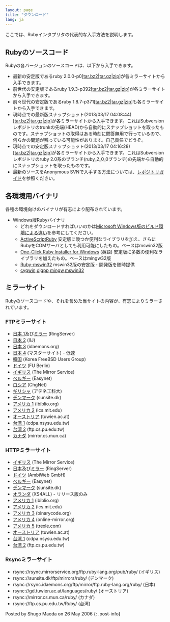 ```yaml
---
layout: page
title: "ダウンロード"
lang: ja
---
```


ここでは、Rubyインタプリタの代表的な入手方法を説明します。

## Rubyのソースコード

Rubyの各バージョンのソースコードは、以下から入手できます。

* 最新の安定版であるruby
  2.0.0-p0\[[tar.bz2][1]\|[tar.gz][2]\|[zip][3]\]が各ミラーサイトから入手できます。
* 前世代の安定版であるruby
  1.9.3-p392\[[tar.bz2][4]\|[tar.gz][5]\|[zip][6]\]が各ミラーサイトから入手できます。
* 前々世代の安定版であるruby
  1.8.7-p371\[[tar.bz2][7]\|[tar.gz][8]\|[zip][9]\]も各ミラーサイトから入手できます。
* 現時点での最新版スナップショット(2013/03/17
  04:08:44)\[[tar.bz2][10]\|[tar.gz][11]\|[zip][12]\]が各ミラーサイトから入手できます。これはSubversionレポジトリのtrunkの先端(HEAD)から自動的にスナップショットを取ったものです。スナップショットの取得はある時刻に問答無用で行っているので、何らかの問題が残っている可能性があります。自己責任でどうぞ。
* 現時点での安定版スナップショット(2013/03/17
  04:16:28)\[[tar.bz2][13]\|[tar.gz][14]\|[zip][15]\]が各ミラーサイトから入手できます。これはSubversionレポジトリのruby
  2.0系のブランチ(ruby\_2\_0\_0ブランチ)の先端から自動的にスナップショットを取ったものです。
* 最新のソースをAnonymous
  SVNで入手する方法については、[レポジトリガイド](/ja/documentation/repository-guide)を参照ください。

## 各環境用バイナリ

各種の環境向けのバイナリが有志により配布されています。

* Windows版Rubyバイナリ
  * どれをダウンロードすればいいのかは[Microsoft Windows版のビルド環境による違い][16]を参考にしてください。
  * [ActiveScriptRuby][17]
    安定版に幾つか便利なライブラリを加え、さらにRubyをCOMサーバとしても利用可能にしたもの。ベースはmswin32版
  * [One-Click Ruby Installer for Windows][18] (英語)
    安定版に多数の便利なライブラリを加えたもの。ベースはmingw32版
  * [Ruby-mswin32][19] mswin32版の安定版・開発版を随時提供
  * [cygwin,djgpp,mingw,mswin32][20]

## ミラーサイト

Rubyのソースコードや、それを含めた当サイトの内容が、有志によりミラーされています。

### FTPミラーサイト

* [日本 1][21]及び[ミラー][22] (RingServer)
* [日本 2][23] (IIJ)
* [日本 3][24] (idaemons.org)
* [日本 4][25] (マスターサイト) - 低速
* [韓国][26] (Korea FreeBSD Users Group)
* [ドイツ][27] (FU Berlin)
* [イギリス][28] (The Mirror Service)
* [ベルギー][29] (Easynet)
* [ロシア][30] (ChgNet)
* [ギリシャ][31] (アテネ工科大)
* [デンマーク][32] (sunsite.dk)
* [アメリカ 1][33] (ibiblio.org)
* [アメリカ 2][34] (lcs.mit.edu)
* [オーストリア][35] (tuwien.ac.at)
* [台湾 1][36] (cdpa.nsysu.edu.tw)
* [台湾 2][37] (ftp.cs.pu.edu.tw)
* [カナダ][38] (mirror.cs.mun.ca)

### HTTPミラーサイト

* [イギリス][39] (The Mirror Service)
* [日本][40]及び[ミラー][22] (RingServer)
* [ドイツ][41] (AmbiWeb GmbH)
* [ベルギー][42] (Easynet)
* [デンマーク][43] (sunsite.dk)
* [オランダ][44] (XS4ALL) - リリース版のみ
* [アメリカ 1][45] (ibiblio.org)
* [アメリカ 2][46] (lcs.mit.edu)
* [アメリカ 3][47] (binarycode.org)
* [アメリカ 4][48] (online-mirror.org)
* [アメリカ 5][49] (trexle.com)
* [オーストリア][50] (tuwien.ac.at)
* [台湾 1][51] (cdpa.nsysu.edu.tw)
* [台湾 2][52] (ftp.cs.pu.edu.tw)

### Rsyncミラーサイト

* rsync://rsync.mirrorservice.org/ftp.ruby-lang.org/pub/ruby/ (イギリス)
* rsync://sunsite.dk/ftp/mirrors/ruby/ (デンマーク)
* rsync://rsync.idaemons.org/ftp/mirror/ftp.ruby-lang.org/ruby/ (日本)
* rsync://gd.tuwien.ac.at/languages/ruby/ (オーストリア)
* rsync://mirror.cs.mun.ca/ruby/ (カナダ)
* rsync://ftp.cs.pu.edu.tw/Ruby/ (台湾)

Posted by Shugo Maeda on 26 May 2006
{: .post-info}



[1]: ftp://ftp.ruby-lang.org/pub/ruby/2.0/ruby-2.0.0-p0.tar.bz2 
[2]: ftp://ftp.ruby-lang.org/pub/ruby/2.0/ruby-2.0.0-p0.tar.gz 
[3]: ftp://ftp.ruby-lang.org/pub/ruby/2.0/ruby-2.0.0-p0.zip 
[4]: ftp://ftp.ruby-lang.org/pub/ruby/1.9/ruby-1.9.3-p392.tar.bz2 
[5]: ftp://ftp.ruby-lang.org/pub/ruby/1.9/ruby-1.9.3-p392.tar.gz 
[6]: ftp://ftp.ruby-lang.org/pub/ruby/1.9/ruby-1.9.3-p392.zip 
[7]: ftp://ftp.ruby-lang.org/pub/ruby/1.8/ruby-1.8.7-p371.tar.bz2 
[8]: ftp://ftp.ruby-lang.org/pub/ruby/1.8/ruby-1.8.7-p371.tar.gz 
[9]: ftp://ftp.ruby-lang.org/pub/ruby/1.8/ruby-1.8.7-p371.zip 
[10]: ftp://ftp.ruby-lang.org/pub/ruby/snapshot.tar.bz2 
[11]: ftp://ftp.ruby-lang.org/pub/ruby/snapshot.tar.gz 
[12]: ftp://ftp.ruby-lang.org/pub/ruby/snapshot.zip 
[13]: ftp://ftp.ruby-lang.org/pub/ruby/stable-snapshot.tar.bz2 
[14]: ftp://ftp.ruby-lang.org/pub/ruby/stable-snapshot.tar.gz 
[15]: ftp://ftp.ruby-lang.org/pub/ruby/stable-snapshot.zip 
[16]: /ja/install.cgi?cmd=view;name=Microsoft+Windows%C8%C7%A4%CE%A5%D3%A5%EB%A5%C8%B4%C4%B6%AD%A4%CB%A4%E8%A4%EB%B0%E3%A4%A4 
[17]: http://www.artonx.org/data/asr/ 
[18]: http://rubyinstaller.org/ 
[19]: http://www.garbagecollect.jp/ruby/mswin32/ 
[20]: ftp://ftp.ruby-lang.org/pub/ruby/binaries/ 
[21]: ftp://core.ring.gr.jp/pub/lang/ruby/ 
[22]: http://www.t.ring.gr.jp/ 
[23]: ftp://ftp.iij.ad.jp/pub/lang/ruby/ 
[24]: ftp://ftp.idaemons.org/pub/mirror/ftp.ruby-lang.org/ruby/ 
[25]: ftp://ftp.ruby-lang.org/pub/ruby/ 
[26]: ftp://ftp.kr.freebsd.org/pub/ruby/ 
[27]: ftp://ftp.fu-berlin.de/unix/languages/ruby/ 
[28]: ftp://ftp.mirrorservice.org/sites/ftp.ruby-lang.org/pub/ruby/ 
[29]: ftp://ftp.easynet.be/ruby/ruby/ 
[30]: ftp://ftp.chg.ru/pub/lang/ruby/ 
[31]: ftp://ftp.ntua.gr/pub/lang/ruby/ 
[32]: ftp://sunsite.dk/mirrors/ruby/ 
[33]: ftp://www.ibiblio.org/pub/languages/ruby/ 
[34]: ftp://xyz.lcs.mit.edu/pub/ruby/ 
[35]: ftp://gd.tuwien.ac.at/languages/ruby/ 
[36]: ftp://ruby.cdpa.nsysu.edu.tw/ruby/ 
[37]: ftp://ftp.cs.pu.edu.tw/Unix/lang/Ruby/ 
[38]: ftp://mirror.cs.mun.ca/pub/mirror/ruby/ 
[39]: http://www.mirrorservice.org/sites/ftp.ruby-lang.org/pub/ruby/ 
[40]: http://core.ring.gr.jp/archives/lang/ruby/ 
[41]: http://dl.ambiweb.de/mirrors/ftp.ruby-lang.org/ 
[42]: http://ruby.mirror.easynet.be/ 
[43]: http://mirrors.sunsite.dk/ruby/ 
[44]: http://www.xs4all.nl/~hipster/lib/mirror/ruby/ 
[45]: http://www.ibiblio.org/pub/languages/ruby/ 
[46]: http://xyz.lcs.mit.edu/ruby/ 
[47]: http://www.binarycode.org/ruby/ 
[48]: http://www.online-mirror.org/ruby/ 
[49]: http://ruby.trexle.com/ 
[50]: http://gd.tuwien.ac.at/languages/ruby/ 
[51]: http://pluto.cdpa.nsysu.edu.tw/ruby/ 
[52]: http://ftp.cs.pu.edu.tw/Unix/lang/Ruby/ 
